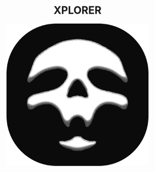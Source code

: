 <div align="center">

  # XPLORER

  <img src="public/icons/icon.png" width="384" alt="xplorer logo">

</div>
